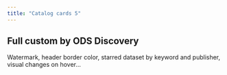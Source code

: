 ```yaml
---
title: "Catalog cards 5"
---
```


## Full custom by ODS Discovery

Watermark, header border color, starred dataset by keyword and publisher, visual changes on hover...
